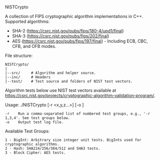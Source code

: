NISTCrypto

A collection of FIPS cryptographic algorithm implementations in C++. Supported algorithms:

- SHA-2 (https://csrc.nist.gov/pubs/fips/180-4/upd1/final)
- SHA-3 (https://csrc.nist.gov/pubs/fips/202/final)
- AES (https://csrc.nist.gov/pubs/fips/197/final) - Including ECB, CBC, CFB, and OFB modes.

File structure:

    NISTCrypto/
    |
    |--src/     # Algorithm and helper source.
    |--inc/     # Headers
    |--test/    # Test source and folders of NIST test vectors.

Algorithm tests below use NIST test vectors available at https://csrc.nist.gov/projects/cryptographic-algorithm-validation-program/.

Usage: ./NISTCrypto [-r <x,y,z...>] [-o <path>]

    -r    Run a comma-separated list of numbered test groups, e.g., '-r 1,3,4'. See test groups below.
    -o    Output test log file.

Available Test Groups:

    1 - BigInt: Arbitrary size integer unit tests. BigInts used for cryptographic algorithms.
    2 - Hash: SHA224/256/384/512 and SHA3 tests.
    3 - Block Cipher: AES tests.